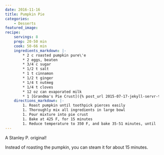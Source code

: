 ```yaml
---
date: 2016-11-16
title: Pumpkin Pie
categories:
    - Desserts
featured_image: 
recipe:
    servings: 8
    prep: 20-50 min
    cook: 50-66 min
    ingredients_markdown: |-
        * 2 c roasted pumpkin pure\'e
        * 2 eggs, beaten
        * 3/4 c sugar
        * 1/2 t salt
        * 1 t cinnamon
        * 1/2 t ginger
        * 1/4 t nutmeg
        * 1/4 t cloves
        * 12 oz can evaporated milk
        * 1 [Grandma's Pie Crust]({% post_url 2015-07-17-jekyll-servr-tutorial %})
    directions_markdown: |-
        1. Roast pumpkin until toothpick pierces easily
        1. Thoroughly mix all ingredients in large bowl
        1. Pour mixture into pie crust
        1. Bake at 425 F, for 15 minutes
        1. Reduce temperature to 350 F, and bake 35-51 minutes, until
---
```

A Stanley P. original!

Instead of roasting the pumpkin, you can steam it for about 15 minutes. 
